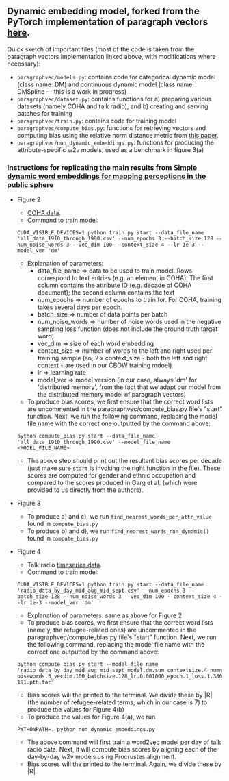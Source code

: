 ## Dynamic embedding model, forked from the PyTorch implementation of paragraph vectors [here](https://github.com/inejc/paragraph-vectors).

Quick sketch of important files (most of the code is taken from the paragraph vectors implementation linked above, with modifications where necessary):
- `paragraphvec/models.py`: contains code for categorical dynamic model (class name: DM) and continuous dynamic model (class name: DMSpline — this is a work in progress)
- `paragraphvec/dataset.py`: contains functions for a) preparing various datasets (namely COHA and talk radio), and b) creating and serving batches for training
- `paragraphvec/train.py`: contains code for training model
- `paragraphvec/compute_bias.py`: functions for retrieving vectors and computing bias using the relative norm distance metric from [this paper](https://pnas.org/content/early/2018/03/30/1720347115).
- `paragraphvec/non_dynamic_embeddings.py`: functions for producing the attribute-specific w2v models, used as a benchmark in figure 3(a)

### Instructions for replicating the main results from [Simple dynamic word embeddings for mapping perceptions in the public sphere](https://arxiv.org/pdf/1904.03352.pdf)

- Figure 2
	- [COHA data](https://www.dropbox.com/s/k92xm2ykjhof8a6/all_data_1910_through_1990.csv?dl=0).
	- Command to train model: 

	`CUDA_VISIBLE_DEVICES=1 python train.py start --data_file_name 'all_data_1910_through_1990.csv' --num_epochs 3 --batch_size 128 --num_noise_words 3 --vec_dim 100 --context_size 4 --lr 1e-3 --model_ver 'dm'`

	- Explanation of parameters:
		- data_file_name => data to be used to train model.  Rows correspond to text entries (e.g. an element in COHA).  The first column contains the attribute ID (e.g. decade of COHA document); the second column contains the text
		- num_epochs => number of epochs to train for.  For COHA, training takes several days per epoch.
		- batch_size => number of data points per batch
		- num_noise_words => number of noise words used in the negative sampling loss function (does not include the ground truth target word)
		- vec_dim => size of each word embedding
		- context_size => number of words to the left and right used per training sample (so, 2 x context_size - both the left and right context - are used in our CBOW training mdoel)
		- lr => learning rate
		- model_ver => model version (in our case, always 'dm' for 'distributed memory', from the fact that we adapt our model from the distributed memory model of paragraph vectors)
	- To produce bias scores, we first ensure that the correct word lists are uncommented in the paragraphvec/compute_bias.py file's "start" function.  Next, we run the following command, replacing the model file name with the correct one outputted by the command above: 

	`python compute_bias.py start --data_file_name 'all_data_1910_through_1990.csv' --model_file_name <MODEL_FILE_NAME>`

	- The above step should print out the resultant bias scores per decade (just make sure `start` is invoking the right function in the file).  These scores are computed for gender and ethnic occupation and compared to the scores produced in Garg et al. (which were provided to us directly from the authors).

- Figure 3
    - To produce a) and c), we run `find_nearest_words_per_attr_value` found in `compute_bias.py`
    - To produce b) and d), we run `find_nearest_words_non_dynamic()` found in `compute_bias.py`

- Figure 4
	- Talk radio [timeseries data](https://www.dropbox.com/s/2c678dhb1w2q136/radio_data_by_day_mid_aug_mid_sept.csv?dl=0).
	- Command to train model: 

	`CUDA_VISIBLE_DEVICES=1 python train.py start --data_file_name 'radio_data_by_day_mid_aug_mid_sept.csv' --num_epochs 3 --batch_size 128 --num_noise_words 3 --vec_dim 100 --context_size 4 --lr 1e-3 --model_ver 'dm'`

	- Explanation of parameters: same as above for Figure 2
	- To produce bias scores, we first ensure that the correct word lists (namely, the refugee-related ones) are uncommented in the paragraphvec/compute_bias.py file's "start" function.  Next, we run the following command, replacing the model file name with the correct one outputted by the command above: 

	`python compute_bias.py start --model_file_name 'radio_data_by_day_mid_aug_mid_sept_model.dm.sum_contextsize.4_numnoisewords.3_vecdim.100_batchsize.128_lr.0.001000_epoch.1_loss.1.386191.pth.tar' `

	- Bias scores will the printed to the terminal.  We divide these by |R| (the number of refugee-related terms, which in our case is 7) to produce the values for Figure 4(b)
    - To produce the values for Figure 4(a), we run

	`PYTHONPATH=. python non_dynamic_embeddings.py`

	- The above command will first train a word2vec model per day of talk radio data.  Next, it will compute bias scores by aligning each of the day-by-day w2v models using Procrustes alignment.
	- Bias scores will the printed to the terminal.  Again, we divide these by |R|.



